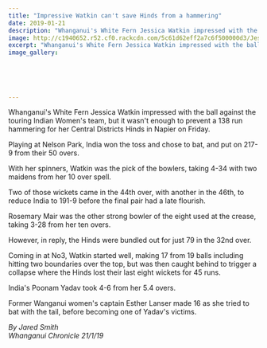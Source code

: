 ```yaml
---
title: "Impressive Watkin can't save Hinds from a hammering"
date: 2019-01-21
description: "Whanganui's White Fern Jessica Watkin impressed with the ball against the touring Indian Women's team..."
image: http://c1940652.r52.cf0.rackcdn.com/5c61d62eff2a7c6f500000d3/Jess-Watkin-Chron-21.1.19.jpg
excerpt: "Whanganui's White Fern Jessica Watkin impressed with the ball against the touring Indian Women's team."
image_gallery:
    
    
    
    
    
---
```


<p>Whanganui's White Fern Jessica Watkin impressed with the ball against the touring Indian Women's team, but it wasn't enough to prevent a 138 run hammering for her Central Districts Hinds in Napier on Friday.</p>
<p class="element element-paragraph">Playing at Nelson Park, India won the toss and chose to bat, and put on 217-9 from their 50 overs.</p>
<p class="element element-paragraph">With her spinners, Watkin was the pick of the bowlers, taking 4-34 with two maidens from her 10 over spell.</p>
<p class="element element-paragraph">Two of those wickets came in the 44th over, with another in the 46th, to reduce India to 191-9 before the final pair had a late flourish.</p>
<p class="element element-paragraph">Rosemary Mair was the other strong bowler of the eight used at the crease, taking 3-28 from her ten overs.</p>
<p class="element element-paragraph">However, in reply, the Hinds were bundled out for just 79 in the 32nd over.</p>
<p class="element element-paragraph">Coming in at No3, Watkin started well, making 17 from 19 balls including hitting two boundaries over the top, but was then caught behind to trigger a collapse where the Hinds lost their last eight wickets for 45 runs.</p>
<p class="element element-paragraph">India's Poonam Yadav took 4-6 from her 5.4 overs.</p>
<p class="element element-paragraph">Former Wanganui women's captain Esther Lanser made 16 as she tried to bat with the tail, before becoming one of Yadav's victims.</p>
<p class="element element-paragraph"><em>By Jared Smith</em><br /><em>Whanganui Chronicle 21/1/19</em></p>

